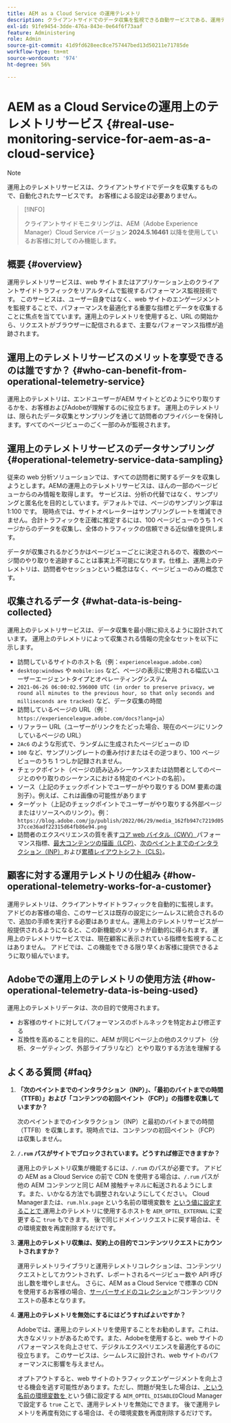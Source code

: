 ```yaml
---
title: AEM as a Cloud Service の運用テレメトリ
description: クライアントサイドでのデータ収集を監視できる自動サービスである、運用テレメトリについて説明します。
exl-id: 91fe9454-3dde-476a-843e-0e64f6f73aaf
feature: Administering
role: Admin
source-git-commit: 41d9fd628eec8ce757447bed13d50211e71785de
workflow-type: tm+mt
source-wordcount: '974'
ht-degree: 56%

---
```


# AEM as a Cloud Serviceの運用上のテレメトリサービス {#real-use-monitoring-service-for-aem-as-a-cloud-service}

>[!NOTE]
>
>運用上のテレメトリサービスは、クライアントサイドでデータを収集するもので、自動化されたサービスです。 お客様による設定は必要ありません。

>[!INFO]
>
>クライアントサイドモニタリングは、AEM（Adobe Experience Manager）Cloud Service バージョン **2024.5.16461** 以降を使用しているお客様に対してのみ機能します。

## 概要 {#overview}

運用テレメトリサービスは、web サイトまたはアプリケーション上のクライアントサイドトラフィックをリアルタイムで監視するパフォーマンス監視技術です。 このサービスは、ユーザー自身ではなく、web サイトのエンゲージメントを監視することで、パフォーマンスを最適化する重要な指標とデータを収集することに焦点を当てています。運用上のテレメトリを使用すると、URL の開始から、リクエストがブラウザーに配信されるまで、主要なパフォーマンス指標が追跡されます。

## 運用上のテレメトリサービスのメリットを享受できるのは誰ですか？ {#who-can-benefit-from-operational-telemetry-service}

運用上のテレメトリは、エンドユーザーがAEM サイトとどのようにやり取りするかを、お客様およびAdobeが理解するのに役立ちます。 運用上のテレメトリは、限られたデータ収集とサンプリングを通じて訪問者のプライバシーを保持します。すべてのページビューのごく一部のみが監視されます。

## 運用上のテレメトリサービスのデータサンプリング {#operational-telemetry-service-data-sampling}

従来の web 分析ソリューションでは、すべての訪問者に関するデータを収集しようとします。AEMの運用上のテレメトリサービスは、ほんの一部のページビューからのみ情報を取得します。 サービスは、分析の代替ではなく、サンプリングと匿名化を目的としています。デフォルトでは、ページのサンプリング率は 1:100 です。 現時点では、サイトオペレーターはサンプリングレートを増減できません。合計トラフィックを正確に推定するには、100 ページビューのうち 1 ページからのデータを収集し、全体のトラフィックの信頼できる近似値を提供します。

データが収集されるかどうかはページビューごとに決定されるので、複数のページ間のやり取りを追跡することは事実上不可能になります。仕様上、運用上のテレメトリは、訪問者やセッションという概念はなく、ページビューのみの概念です。

## 収集されるデータ {#what-data-is-being-collected}

運用上のテレメトリサービスは、データ収集を最小限に抑えるように設計されています。 運用上のテレメトリによって収集される情報の完全なセットを以下に示します。

* 訪問しているサイトのホスト名（例：`experienceleague.adobe.com`）
* `desktop:windows` や `mobile:ios` など、ページの表示に使用される幅広いユーザーエージェントタイプとオペレーティングシステム
* `2021-06-26 06:00:02.596000 UTC (in order to preserve privacy, we round all minutes to the previous hour, so that only seconds and milliseconds are tracked)` など、データ収集の時間
* 訪問しているページの URL（例：`https://experienceleague.adobe.com/docs?lang=ja`）
* リファラー URL（ユーザーがリンクをたどった場合、現在のページにリンクしているページの URL）
* `2Ac6` のような形式で、ランダムに生成されたページビューの ID
* `100` など、サンプリングレートの重み付けまたはその逆つまり、100 ページビューのうち 1 つしか記録されません。
* チェックポイント（ページの読み込みシーケンスまたは訪問者としてのページとのやり取りのシーケンスにおける特定のイベントの名前）。
* ソース（上記のチェックポイントでユーザーがやり取りする DOM 要素の識別子）。例えば、これは画像の可能性があります
* ターゲット（上記のチェックポイントでユーザーがやり取りする外部ページまたはリソースへのリンク）。例：`https://blog.adobe.com/jp/publish/2022/06/29/media_162fb947c7219d0537cce36adf22315d64fb86e94.png`
* 訪問者のエクスペリエンスの質を表す[コア web バイタル（CWV）](https://web.dev/articles/lcp)パフォーマンス指標、[最大コンテンツの描画（LCP）](https://web.dev/articles/lcp)、[次のペイントまでのインタラクション（INP）](https://web.dev/articles/inp)および[累積レイアウトシフト（CLS）](https://web.dev/articles/cls)。

## 顧客に対する運用テレメトリの仕組み {#how-operational-telemetry-works-for-a-customer}

運用テレメトリは、クライアントサイドトラフィックを自動的に監視します。 アドビのお客様の場合、このサービスは既存の設定にシームレスに統合されるので、追加の手順を実行する必要はありません。運用上のテレメトリサービスが一般提供されるようになると、この新機能のメリットが自動的に得られます。 運用上のテレメトリサービスでは、現在顧客に表示されている指標を監視することはありません。 アドビでは、この機能をできる限り早くお客様に提供できるように取り組んでいます。

<!-- Alexandru: hiding temporarily, until we figure out where this needs to be linked to 

If you wish to leverage more insights with this new feature to optimize your digital experiences effortlessly, please see here (link to Row 99). -->

## Adobeでの運用上のテレメトリの使用方法 {#how-operational-telemetry-data-is-being-used}

運用上のテレメトリデータは、次の目的で使用されます。

* お客様のサイトに対してパフォーマンスのボトルネックを特定および修正する
* 互換性を高めることを目的に、AEM が同じページ上の他のスクリプト（分析、ターゲティング、外部ライブラリなど）とやり取りする方法を理解する
<!--
## Limitations and understanding variance in page views and performance metrics {#limitations-and-understanding-variance-in-page-views-and-performance-metrics}

Here are key considerations for customers to keep in mind when interpreting their Operational Telemetry data:

1. **Tracker blockers**

   * End-users employing tracker blockers or privacy extensions can impede Operational Telemetry data collection, as these tools restrict the tracking scripts' execution. This restriction may lead to underreported page views and user interactions, creating a discrepancy between actual site activity and the data captured by Operational Telemetry.

1. **Limitations in capturing headless API/JSON calls**

   * Operational Telemetry data service focuses on the client-side experience and doesn't capture the backend API or JSON calls made from a non-AEM headless app at this time. The exclusion of these calls from Operational Telemetry service data creates variances from the content requests measured by CDN Analytics.
-->

## よくある質問 {#faq}

<!-- REMOVED THIS FAQ AS PER EMAIL REQUEST FROM SHWETA DUA, SEPTEMBER 4, 2024 TO THE DL-AEM-DOCS GROUP 
1. **Can customers integrate the Operational Telemetry service scripts with third-party systems like Dynatrace?**

   Yes.
-->

1. **「次のペイントまでのインタラクション（INP）」、「最初のバイトまでの時間（TTFB）」および「コンテンツの初回ペイント（FCP）」の指標を収集していますか？**

   次のペイントまでのインタラクション（INP）と最初のバイトまでの時間（TTFB）を収集します。現時点では、コンテンツの初回ペイント（FCP）は収集しません。

1. **`/.rum` パスがサイトでブロックされています。どうすれば修正できますか？**

   運用上のテレメトリ収集が機能するには、`/.rum` のパスが必要です。 アドビの AEM as a Cloud Service の前で CDN を使用する場合は、`/.rum` パスが他の AEM コンテンツと同じ AEM 接触チャネルに転送されるようにします。また、いかなる方法でも調整されないようにしてください。 Cloud Managerまたは、`rum.hlx.page` という名前の環境変数を [ という値に設定することで ](/help/implementing/cloud-manager/environment-variables.md#add-variables) 運用上のテレメトリに使用するホストを `AEM_OPTEL_EXTERNAL` に変更するこ `true` もできます。 後で同じドメインリクエストに戻す場合は、その環境変数を再度削除するだけです。

1. **運用上のテレメトリ収集は、契約上の目的でコンテンツリクエストにカウントされますか？**

   運用テレメトリライブラリと運用テレメトリコレクションは、コンテンツリクエストとしてカウントされず、レポートされるページビュー数や API 呼び出し数を増やしません。 さらに、AEM as a Cloud Service で標準の CDN を使用するお客様の場合、[サーバーサイドのコレクション](#serverside-collection)がコンテンツリクエストの基本となります。

1. **運用上のテレメトリを無効にするにはどうすればよいですか？**

   Adobeでは、運用上のテレメトリを使用することをお勧めします。これは、大きなメリットがあるためです。また、Adobeを使用すると、web サイトのパフォーマンスを向上させて、デジタルエクスペリエンスを最適化するのに役立ちます。 このサービスは、シームレスに設計され、web サイトのパフォーマンスに影響を与えません。

   オプトアウトすると、web サイトのトラフィックエンゲージメントを向上させる機会を逃す可能性があります。ただし、問題が発生した場合は、[ という名前の環境変数を ](/help/implementing/cloud-manager/environment-variables.md#add-variables) という値に設定する `AEM_OPTEL_DISABLED`Cloud Managerで設定する `true` ことで、運用テレメトリを無効にできます。 後で運用テレメトリを再度有効にする場合は、その環境変数を再度削除するだけです。
